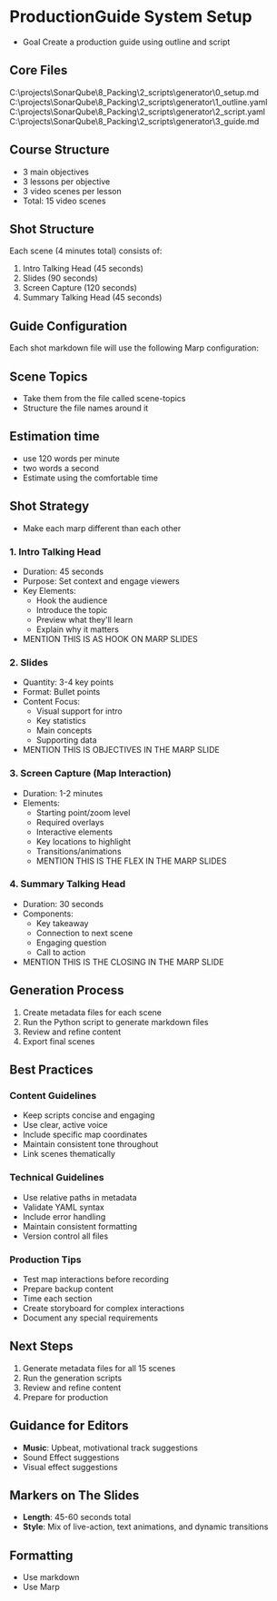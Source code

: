# ProductionGuide System Setup
- Goal Create a production guide using outline and script

## Core Files
C:\projects\SonarQube\8_Packing\2_scripts\generator\0_setup.md
C:\projects\SonarQube\8_Packing\2_scripts\generator\1_outline.yaml
C:\projects\SonarQube\8_Packing\2_scripts\generator\2_script.yaml
C:\projects\SonarQube\8_Packing\2_scripts\generator\3_guide.md


## Course Structure
- 3 main objectives
- 3 lessons per objective
- 3 video scenes per lesson
- Total: 15 video scenes

## Shot Structure
Each scene (4 minutes total) consists of:
1. Intro Talking Head (45 seconds)
2. Slides (90 seconds)
3. Screen Capture (120 seconds)
4. Summary Talking Head (45 seconds)


## Guide Configuration
Each shot markdown file will use the following Marp configuration:



## Scene Topics
- Take them from the file called scene-topics
- Structure the file names around it


## Estimation time 
- use 120 words per minute
- two words a second
- Estimate using the comfortable time 
 


## Shot Strategy
- Make each marp different than each other 
### 1. Intro Talking Head
- Duration: 45 seconds
- Purpose: Set context and engage viewers
- Key Elements:
  - Hook the audience
  - Introduce the topic
  - Preview what they'll learn
  - Explain why it matters
- MENTION THIS IS AS HOOK ON MARP SLIDES

### 2. Slides
- Quantity: 3-4 key points
- Format: Bullet points
- Content Focus:
  - Visual support for intro
  - Key statistics
  - Main concepts
  - Supporting data
- MENTION THIS IS OBJECTIVES IN THE MARP SLIDE

### 3. Screen Capture (Map Interaction)
- Duration: 1-2 minutes
- Elements:
  - Starting point/zoom level
  - Required overlays
  - Interactive elements
  - Key locations to highlight
  - Transitions/animations
  - MENTION THIS IS THE FLEX IN THE MARP SLIDES

### 4. Summary Talking Head
- Duration: 30 seconds
- Components:
  - Key takeaway
  - Connection to next scene
  - Engaging question
  - Call to action
- MENTION THIS IS THE CLOSING IN THE MARP SLIDE

## Generation Process

1. Create metadata files for each scene
2. Run the Python script to generate markdown files
3. Review and refine content
4. Export final scenes


## Best Practices

### Content Guidelines
- Keep scripts concise and engaging
- Use clear, active voice
- Include specific map coordinates
- Maintain consistent tone throughout
- Link scenes thematically

### Technical Guidelines
- Use relative paths in metadata
- Validate YAML syntax
- Include error handling
- Maintain consistent formatting
- Version control all files

### Production Tips
- Test map interactions before recording
- Prepare backup content
- Time each section
- Create storyboard for complex interactions
- Document any special requirements

## Next Steps
1. Generate metadata files for all 15 scenes
2. Run the generation scripts
3. Review and refine content
4. Prepare for production

## Guidance for Editors
- **Music**: Upbeat, motivational track suggestions
- Sound Effect suggestions
- Visual effect suggestions

## Markers on The Slides
- **Length**: 45-60 seconds total
- **Style**: Mix of live-action, text animations, and dynamic transitions

## Formatting
- Use markdown
- Use Marp